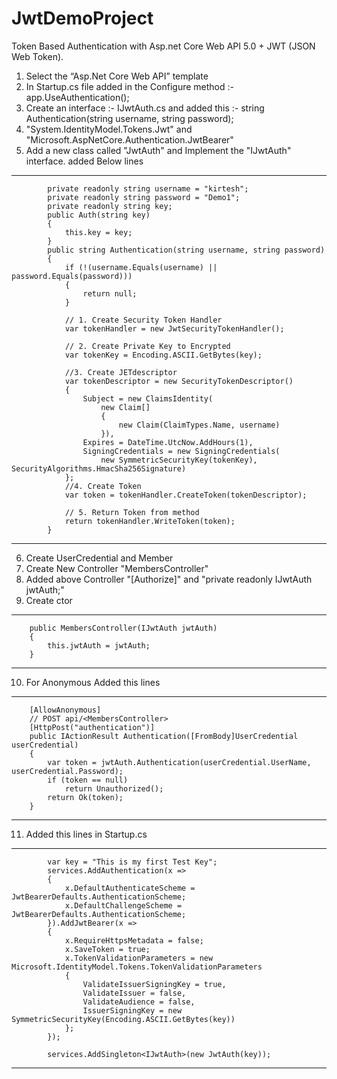 # JwtDemoProject
Token Based Authentication with Asp.net Core Web API 5.0 + JWT (JSON Web Token).

1. Select the “Asp.Net Core Web API” template
2. In Startup.cs file added in the Configure method :- app.UseAuthentication();
3. Create an interface :- IJwtAuth.cs and added this :- string Authentication(string username, string password);
4. "System.IdentityModel.Tokens.Jwt" and "Microsoft.AspNetCore.Authentication.JwtBearer"
5. Add a new class called "JwtAuth" and Implement the "IJwtAuth" interface. added Below lines
-------------------------------------------
````
        private readonly string username = "kirtesh";
        private readonly string password = "Demo1";
        private readonly string key;
        public Auth(string key)
        {
            this.key = key;
        }
        public string Authentication(string username, string password)
        {
            if (!(username.Equals(username) || password.Equals(password)))
            {
                return null;
            }

            // 1. Create Security Token Handler
            var tokenHandler = new JwtSecurityTokenHandler();

            // 2. Create Private Key to Encrypted
            var tokenKey = Encoding.ASCII.GetBytes(key);

            //3. Create JETdescriptor
            var tokenDescriptor = new SecurityTokenDescriptor()
            {
                Subject = new ClaimsIdentity(
                    new Claim[]
                    {
                        new Claim(ClaimTypes.Name, username)
                    }),
                Expires = DateTime.UtcNow.AddHours(1),
                SigningCredentials = new SigningCredentials(
                    new SymmetricSecurityKey(tokenKey), SecurityAlgorithms.HmacSha256Signature)
            };
            //4. Create Token
            var token = tokenHandler.CreateToken(tokenDescriptor);

            // 5. Return Token from method
            return tokenHandler.WriteToken(token);
        }
````
-------------------------------------------
6. Create UserCredential and Member
7. Create New Controller "MembersController" 
8. Added above Controller "[Authorize]" and "private readonly IJwtAuth jwtAuth;"
9. Create ctor
-------------------------------------------
		public MembersController(IJwtAuth jwtAuth)
        {
            this.jwtAuth = jwtAuth;
        }
-------------------------------------------
10. For Anonymous Added this lines
-------------------------------------------
		[AllowAnonymous]
        // POST api/<MembersController>
        [HttpPost("authentication")]
        public IActionResult Authentication([FromBody]UserCredential userCredential)
        {
            var token = jwtAuth.Authentication(userCredential.UserName, userCredential.Password);
            if (token == null)
                return Unauthorized();
            return Ok(token);
        }
------------------------------------------
11. Added this lines in Startup.cs
------------------------------------------
			var key = "This is my first Test Key";
            services.AddAuthentication(x =>
            {
                x.DefaultAuthenticateScheme = JwtBearerDefaults.AuthenticationScheme;
                x.DefaultChallengeScheme = JwtBearerDefaults.AuthenticationScheme;
            }).AddJwtBearer(x =>
            {
                x.RequireHttpsMetadata = false;
                x.SaveToken = true;
                x.TokenValidationParameters = new Microsoft.IdentityModel.Tokens.TokenValidationParameters
                {
                    ValidateIssuerSigningKey = true,
                    ValidateIssuer = false,
                    ValidateAudience = false,
                    IssuerSigningKey = new SymmetricSecurityKey(Encoding.ASCII.GetBytes(key))
                };
            });

            services.AddSingleton<IJwtAuth>(new JwtAuth(key));
------------------------------------------
